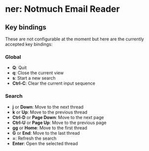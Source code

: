 ner: Notmuch Email Reader
=========================

Key bindings
------------
These are not configurable at the moment but here are the currently accepted
key bindings:

### Global
- **Q**:        Quit
- **q**:        Close the current view
- **s**:        Start a new search
- **Ctrl-C**:   Clear the current input sequence

### Search
- **j** or **Down**:            Move to the next thread
- **k** or **Up**:              Move to the previous thread
- **Ctrl-D** or **Page Down**:  Move to the next page
- **Ctrl-U** or **Page Up**:    Move to the previous page
- **gg** or **Home**:           Move to the first thread
- **G** or **End**:             Move to the last thread
- **=**:                        Refresh the search
- **Enter**:                    Open the selected thread

